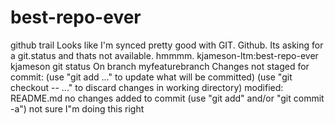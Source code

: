 # best-repo-ever
github trail
Looks like I'm synced pretty good with GIT.  Github.
Its asking for a git.status and thats not available.  hmmmm.
kjameson-ltm:best-repo-ever kjameson git status
On branch myfeaturebranch
Changes not staged for commit:
      (use "git add <file>..." to update what will be committed)
      (use "git checkout -- <file>..." to discard changes in working directory)
   modified: README.md
no changes added to commit (use "git add" and/or "git commit -a")
not sure I"m doing this right
